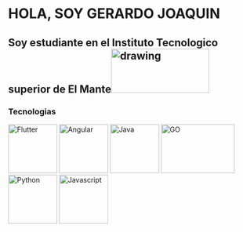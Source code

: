 # HOLA, SOY GERARDO JOAQUIN
## Soy estudiante en el Instituto Tecnologico superior de El Mante<img src="https://lh3.googleusercontent.com/proxy/X1cSjN2b82IgFcwZIZP_0H-OsMQp-C7-cL5E7R3m40qJ3iG9EwqHrtJVTTyiq5z3BmnmlJu9AXr-IYSWHZyMz8XGPXu_TaeanKvxoKwOk5C6CQ0GtLn0C0WXrbtTroWtDdI9D3vX-76q" alt="drawing" width="200" height="90"/>

### Tecnologias
<img src="https://media-exp1.licdn.com/dms/image/C4E0BAQHvLVhwV-YgGA/company-logo_200_200/0?e=2159024400&v=beta&t=GW4TEt4KUUpG_U7cVuCLIwFfw_ge5DrBmYczuciU844" alt="Flutter" width="100" height="100"/> <img src="https://upload.wikimedia.org/wikipedia/commons/thumb/c/cf/Angular_full_color_logo.svg/250px-Angular_full_color_logo.svg.png" alt="Angular" width="100" height="100"/> <img src="https://lh3.googleusercontent.com/proxy/rfjZ4qcxHh3J4tOFV7vqFj4tyFiFb8M_gxfHzoqlQScT2XRE2uu4eimK2oEcm9Scn0H1vL5vSYhWAqS5HtfyG-MmlT2lY5T1gAOZuxtmlwFbhFsWKWc" alt="Java" width="100" height="100"/> <img src="https://upload.wikimedia.org/wikipedia/commons/thumb/2/23/Go_Logo_Aqua.svg/1280px-Go_Logo_Aqua.svg.png" alt="GO" width="150" height="100"/> <img src="https://upload.wikimedia.org/wikipedia/commons/thumb/c/c3/Python-logo-notext.svg/768px-Python-logo-notext.svg.png" alt="Python" width="100" height="100"/> <img src="https://upload.wikimedia.org/wikipedia/commons/thumb/9/99/Unofficial_JavaScript_logo_2.svg/512px-Unofficial_JavaScript_logo_2.svg.png" alt="Javascript" width="100" height="100"/>
